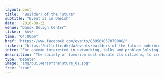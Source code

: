 ```yaml
---
layout: post
title:  "Builders of the future"
subtitle: "Event is in Danish"
date:   2016-09-22
venue: "Dansk Design Center"
ticket: "RSVP"
time: "04:00pm"
href: "https://www.facebook.com/events/830509857079008/"
tickets: "https://billetto.dk/da/events/builders-of-the-future-underbroen"
intro: "For anyone interested in networking, talks and problem Solving"
description: "The society of tomorrow must educate its citizens, to create solutions for the challenges our future holds, and design sustainable businesses for these solutions to spread throughout the world. But how do we prepare our children for the future market of gig-economy and automation? How do we give them the tools to navigate in a world, where problems and solutions are global? Join the debate when UNDERBROEN teams up with IDA to find the answers."
type: "Debate"
image: "img/buildersofthefuture_01.jpg"
free: "true"
---
```

<!-- fill in the URL of your event host page if you haven't enough information for a detail page, so the event link won't point on the detail page at all -->

